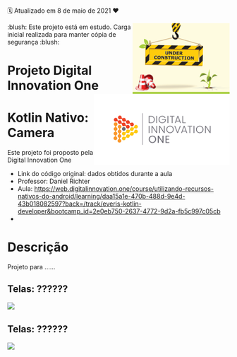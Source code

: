 :spiral_calendar: Atualizado em 8 de maio de 2021 :heart:

<img align="right" alt="GIF" height="160px" src="https://github.com/rdeconti/rdeconti-resources/blob/main/under_construction.gif" />
:blush: Este projeto está em estudo. Carga inicial realizada para manter cópia de segurança :blush:

<img align="right" alt="GIF" height="160px" src="https://github.com/rdeconti/rdeconti-resources/blob/main/Digital%20Innovation%20One%20-%20Logotipo.png" />

# Projeto Digital Innovation One
# Kotlin Nativo: Camera
Este projeto foi proposto pela Digital Innovation One 
- Link do código original: dados obtidos durante a aula
- Professor: Daniel Richter
- Aula: https://web.digitalinnovation.one/course/utilizando-recursos-nativos-do-android/learning/daa15a1e-470b-488d-9e4d-43b018082597?back=/track/everis-kotlin-developer&bootcamp_id=2e0eb750-2637-4772-9d2a-fb5c997c05cb
- 
# Descrição
Projeto para ......

## Telas: ??????
<img src="https://github.com/rdeconti/?????.jpg" />

## Telas: ??????
<img src="https://github.com/rdeconti/?????.jpg" />
